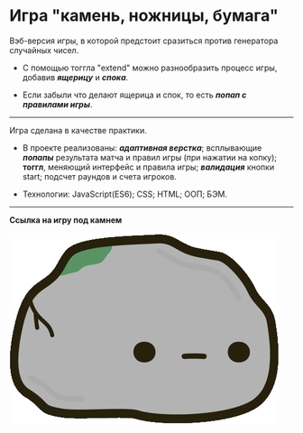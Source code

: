
# __Игра "камень, ножницы, бумага"__

Вэб-версия игры, в которой предстоит сразиться против генератора случайных чисел.

- С помощью тоггла "extend" можно разнообразить процесс игры, добавив ***ящерицу*** и ***спока***.

- Если забыли что делают ящерица и спок, то есть ***попап с правилами игры***.
___

Игра сделана в качестве практики. 

- В проекте реализованы: ***адаптивная верстка***; всплывающие ***попапы*** результата матча и правил игры (при нажатии на копку); **тоггл**, меняющий интерфейс и правила игры; ***валидация*** кнопки start; подсчет раундов и счета игроков.

- Технологии: JavaScript(ES6); CSS; HTML; ООП; БЭМ.




___
 __Ссылка на игру под камнем__

[![Камень](./images/icon.png)](https://nameless501.github.io/rock_paper_scissors/)
